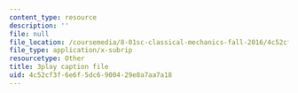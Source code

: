 ```yaml
---
content_type: resource
description: ''
file: null
file_location: /coursemedia/8-01sc-classical-mechanics-fall-2016/4c52cf3f6e6f5dc6900429e8a7aa7a18_vUg50UI1aqs.vtt
file_type: application/x-subrip
resourcetype: Other
title: 3play caption file
uid: 4c52cf3f-6e6f-5dc6-9004-29e8a7aa7a18
---
```

